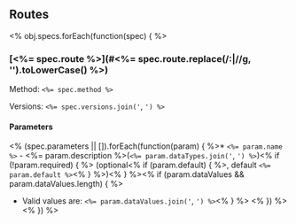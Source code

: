 Routes
------

<% obj.specs.forEach(function(spec) { %>
### [<%= spec.route %>](#<%= spec.route.replace(/:|\//g, '').toLowerCase() %>)

Method: `<%= spec.method %>`

Versions: `<%= spec.versions.join('`, `') %>`

#### Parameters

<% (spec.parameters || []).forEach(function(param) { %>* `<%= param.name %>` - <%= param.description %>(`<%= param.dataTypes.join('`, `') %>`)<% if (!param.required) { %> (optional<% if (param.default) { %>, default `<%= param.default %>`<% } %>)<% } %><% if (param.dataValues && param.dataValues.length) { %>
  - Valid values are: `<%= param.dataValues.join('`, `') %>`<% } %>
<% }) %>
<% }) %>